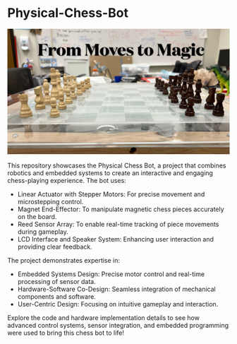 # Physical-Chess-Bot
<a href="https://youtu.be/iiL4xXYcxQk" target="_blank">
  <img src="assets/Chessbotlogo.jpeg" alt="YouTube" width="1000" />
</a>

This repository showcases the Physical Chess Bot, a project that combines robotics and embedded systems to create an interactive and engaging chess-playing experience.
The bot uses:
- Linear Actuator with Stepper Motors: For precise movement and microstepping control.
- Magnet End-Effector: To manipulate magnetic chess pieces accurately on the board.
- Reed Sensor Array: To enable real-time tracking of piece movements during gameplay.
- LCD Interface and Speaker System: Enhancing user interaction and providing clear feedback.

The project demonstrates expertise in:
- Embedded Systems Design: Precise motor control and real-time processing of sensor data.
- Hardware-Software Co-Design: Seamless integration of mechanical components and software.
- User-Centric Design: Focusing on intuitive gameplay and interaction.

Explore the code and hardware implementation details to see how advanced control systems, sensor integration, and embedded programming were used to bring this chess bot to life!
